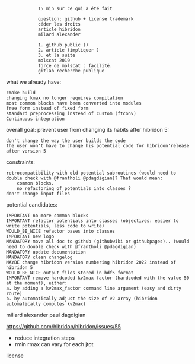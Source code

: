 				15 min sur ce qui a été fait

				question: github + license trademark
				céder les droits
				article hibridon
				milard alexander

				1. github public ()
				2. article (impliquer )
				3. et la suite
				molscat 2019
				force de molscat : facilité.
				gitlab recherche publique

what we already have:

    cmake build
    changing kmax no longer requires compilation
    most common blocks have been converted into modules
    free form instead of fixed form
    standard preprocessing instead of custom (ftconv)
    Continuous integration

overall goal: prevent user from changing its habits after hibridon 5:

    don't change the way the user builds the code
    the user won't have to change his potential code for hibridon'release after version 5

constraints:

    retrocompatibility with old potential subroutines (would need to double check with @frantholi @pdagdigian)? That would mean:
        common blocks.
        no refactoring of potentials into classes ?
    don't change input files

potential candidates:

    IMPORTANT no more common blocks
    IMPORTANT refactor potentials into classes (objectives: easier to write potentials, less code to write)
    WOULD_BE_NICE refactor bases into classes
    IMPORTANT new logo
    MANDATORY move all doc to github (githubwiki or githubpages).. (would need to double check with @frantholi @pdagdigian)
    MANDATORY update documentation
    MANDATORY clean changelog
    MAYBE change hibridon version numbering hibridon 2022 instead of hibridon 5
    WOULD_BE_NICE output files stored in hdf5 format
    IMPORTANT remove hardcoded kv2max factor (hardcoded with the value 50 at the moment), either:
    a. by adding a kv2max_factor command line argument (easy and dirty route)
    b. by automatically adjust the size of v2 array (hibridon automatically computes kv2max)
    
    
millard alexander
paul dagdigian

https://github.com/hibridon/hibridon/issues/55
- reduce integration steps
- rmin rmax can vary for each jtot

license 
